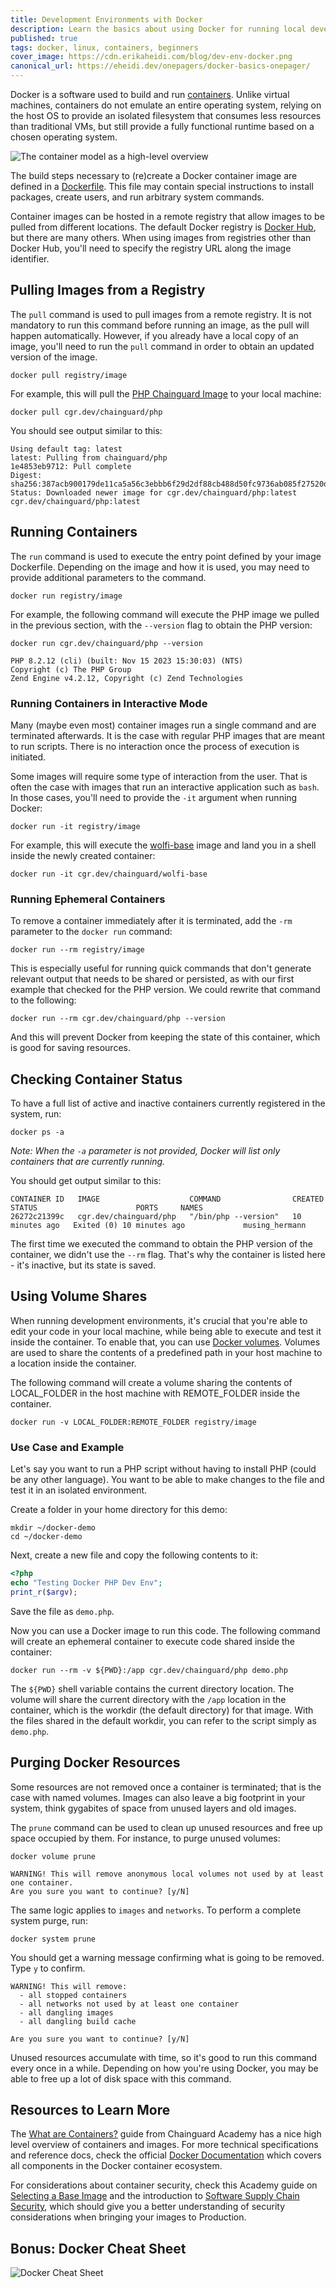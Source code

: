 ```yaml
---
title: Development Environments with Docker
description: Learn the basics about using Docker for running local development environments on containers
published: true
tags: docker, linux, containers, beginners
cover_image: https://cdn.erikaheidi.com/blog/dev-env-docker.png
canonical_url: https://eheidi.dev/onepagers/docker-basics-onepager/
---
```


Docker is a software used to build and run [containers](https://edu.chainguard.dev/software-security/what-are-containers/). Unlike virtual machines, containers do not emulate an entire operating system, relying on the host OS to provide an isolated filesystem that consumes less resources than traditional VMs, but still provide a fully functional runtime based on a chosen operating system.

![The container model as a high-level overview](https://cdn.erikaheidi.com/blog/container-model-graph.png)

The build steps necessary to (re)create a Docker container image are defined in a [Dockerfile](https://docs.docker.com/engine/reference/builder/#dockerfile-reference). This file may contain special instructions to install packages, create users, and run arbitrary system commands.

Container images can be hosted in a remote registry that allow images to be pulled from different locations. The default Docker registry is [Docker Hub](https://hub.docker.com), but there are many others. When using images from registries other than Docker Hub, you'll need to specify the registry URL along the image identifier.


## Pulling Images from a Registry
The `pull` command is used to pull images from a remote registry. It is not mandatory to run this command before running an image, as the pull will happen automatically. However, if you already have a local copy of an image, you'll need to run the `pull` command in order to obtain an updated version of the image. 

```shell
docker pull registry/image
```
For example, this will pull the [PHP Chainguard Image](https://edu.chainguard.dev/chainguard/chainguard-images/reference/php) to your local machine:
```shell
docker pull cgr.dev/chainguard/php
```
You should see output similar to this:
```shell
Using default tag: latest
latest: Pulling from chainguard/php
1e4853eb9712: Pull complete 
Digest: sha256:387acb900179de11ca5a56c3ebbb6f29d2df88cb488d50fc9736ab085f27520d
Status: Downloaded newer image for cgr.dev/chainguard/php:latest
cgr.dev/chainguard/php:latest
```

## Running Containers
The `run` command is used to execute the entry point defined by your image Dockerfile. Depending on the image and how it is used, you may need to provide additional parameters to the command.

```shell
docker run registry/image
```
For example, the following command will execute the PHP image we pulled in the previous section, with the `--version` flag to obtain the PHP version:

```shell
docker run cgr.dev/chainguard/php --version
```
```shell
PHP 8.2.12 (cli) (built: Nov 15 2023 15:30:03) (NTS)
Copyright (c) The PHP Group
Zend Engine v4.2.12, Copyright (c) Zend Technologies
```

### Running Containers in Interactive Mode
Many (maybe even most) container images run a single command and are terminated afterwards. It is the case with regular PHP images that are meant to run scripts. There is no interaction once the process of execution is initiated.

Some images will require some type of interaction from the user. That is often the case with images that run an interactive application such as `bash`. In those cases, you'll need to provide the `-it` argument when running Docker:

```shell
docker run -it registry/image
```
For example, this will execute the [wolfi-base](https://edu.chainguard.dev/chainguard/chainguard-images/reference/wolfi-base) image and land you in a shell inside the newly created container:

```shell
docker run -it cgr.dev/chainguard/wolfi-base
```

### Running Ephemeral Containers
To remove a container immediately after it is terminated, add the `-rm` parameter to the `docker run` command:

```shell
docker run --rm registry/image
```
This is especially useful for running quick commands that don't generate relevant output that needs to be shared or persisted, as with our first example that checked for the PHP version. We could rewrite that command to the following:

```shell
docker run --rm cgr.dev/chainguard/php --version
```

And this will prevent Docker from keeping the state of this container, which is good for saving resources.

## Checking Container Status
To have a full list of active and inactive containers currently registered in the system, run:

```shell
docker ps -a
```
_Note: When the `-a` parameter is not provided, Docker will list only containers that are currently running._

You should get output similar to this:

```shell
CONTAINER ID   IMAGE                    COMMAND                CREATED          STATUS                      PORTS     NAMES
26272c21399c   cgr.dev/chainguard/php   "/bin/php --version"   10 minutes ago   Exited (0) 10 minutes ago             musing_hermann
```

The first time we executed the command to obtain the PHP version of the container, we didn't use the `--rm` flag. That's why the container is listed here - it's inactive, but its state is saved. 

## Using Volume Shares
When running development environments, it's crucial that you're able to edit your code in your local machine, while being able to execute and test it inside the container. To enable that, you can use [Docker volumes](https://docs.docker.com/storage/volumes/). Volumes are used to share the contents of a predefined path in your host machine to a location inside the container.

The following command will create a volume sharing the contents of LOCAL_FOLDER in the host machine with REMOTE_FOLDER inside the container.

```shell
docker run -v LOCAL_FOLDER:REMOTE_FOLDER registry/image
```

### Use Case and Example

Let's say you want to run a PHP script without having to install PHP (could be any other language). You want to be able to make changes to the file and test it in an isolated environment.

Create a folder in your home directory for this demo:

```shell
mkdir ~/docker-demo
cd ~/docker-demo
```

Next, create a new file and copy the following contents to it:

```php
<?php
echo "Testing Docker PHP Dev Env";
print_r($argv);
```
Save the file as `demo.php`.

Now you can use a Docker image to run this code. The following command will create an ephemeral container to execute code shared inside the container:

```shell
docker run --rm -v ${PWD}:/app cgr.dev/chainguard/php demo.php
```

The `${PWD}` shell variable contains the current directory location. The volume will share the current directory with the `/app` location in the container, which is the workdir (the default directory) for that image. With the files shared in the default workdir, you can refer to the script simply as `demo.php`.

## Purging Docker Resources

Some resources are not removed once a container is terminated; that is the case with named volumes. Images can also leave a big footprint in your system, think gygabites of space from unused layers and old images.

The `prune` command can be used to clean up unused resources and free up space occupied by them. For instance, to purge unused volumes:

```shell
docker volume prune
```
```
WARNING! This will remove anonymous local volumes not used by at least one container.
Are you sure you want to continue? [y/N] 
```

The same logic applies to `images` and `networks`. To perform a complete system purge, run:

```shell
docker system prune
```
You should get a warning message confirming what is going to be removed. Type `y` to confirm.

```shell
WARNING! This will remove:
  - all stopped containers
  - all networks not used by at least one container
  - all dangling images
  - all dangling build cache

Are you sure you want to continue? [y/N] 
```

Unused resources accumulate with time, so it's good to run this command every once in a while. Depending on how you're using Docker, you may be able to free up a lot of disk space with this command.

## Resources to Learn More
The [What are Containers?](https://edu.chainguard.dev/software-security/what-are-containers/) guide from Chainguard Academy has a nice high level overview of containers and images. For more technical specifications and reference docs, check the official [Docker Documentation](https://docs.docker.com/get-started/overview/) which covers all components in the Docker container ecosystem. 

For considerations about container security, check this Academy guide on [Selecting a Base Image](https://edu.chainguard.dev/software-security/selecting-a-base-image/) and the introduction to [Software Supply Chain Security](https://edu.chainguard.dev/software-security/what-is-software-supply-chain-security/), which should give you a better understanding of security considerations when bringing your images to Production.

## Bonus: Docker Cheat Sheet
![Docker Cheat Sheet](https://cdn.erikaheidi.com/blog/docker-cheat-sheet.png)
